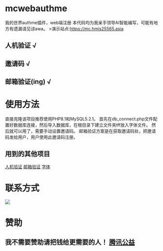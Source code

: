 # mcwebauthme
我的世界authme插件，web端注册
本代码均为我亲手领导AI智能编写，可能有地方有遗漏请见谅awa。
<h>>演示站点:https://mc.hmis25565.asia</h>
## 人机验证 √
## 邀请码   √
## 邮箱验证(ing) √
# 使用方法
直接克隆该项目推荐使用PHP8.1和MySQL5.2.1。
首先在db_connect.php文件配置好数据库连接，然后导入数据库，在根目录下建立文件夹tff放入字体文件。
然后就可以用了，需要手动设置邀请码。 邮箱验证方案是在获取邀请码处，把邀请码发给用户，用户使用此邀请码注册。
## 用到的其他项目
<a href='https://github.com/plbin97/Antiboter-php-html-Chinese'>人机验证</a>
<a href='https://github.com/PHPMailer/PHPMailer'>邮箱验证</a>
<a href='https://modi.jpn.org/font_kurobara-gothic.php'>字体</a>
# 联系方式
<h> <a target="_blank" href="http://mail.qq.com/cgi-bin/qm_share?t=qm_mailme&email=xfb19Pbw9-L19vGFtLTrpqqo" style="text-decoration:none;"><img src="http://rescdn.qqmail.com/zh_CN/htmledition/images/function/qm_open/ico_mailme_02.png"/></a> </h>
# 赞助
## 我不需要赞助请把钱给更需要的人！ <a href='https://gongyi.qq.com/succor/project_list.htm'>腾讯公益</a>
